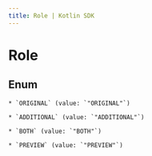 ```yaml
---
title: Role | Kotlin SDK
---
```




# Role

## Enum


    * `ORIGINAL` (value: `"ORIGINAL"`)

    * `ADDITIONAL` (value: `"ADDITIONAL"`)

    * `BOTH` (value: `"BOTH"`)

    * `PREVIEW` (value: `"PREVIEW"`)




